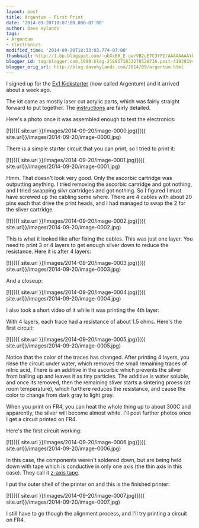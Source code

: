 ```yaml
---
layout: post
title: Argentum - First Print
date: '2014-09-20T10:07:00.000-07:00'
author: Dave Hylands
tags:
- Argentum
- Electronics
modified_time: '2014-09-20T10:33:03.774-07:00'
thumbnail: http://1.bp.blogspot.com/-ubXx80_E-uw/VB2uE7C3YFI/AAAAAAAAYk4/1T51Ao3hQAM/s72-c/Argentum.jpg
blogger_id: tag:blogger.com,1999:blog-2189571833278528716.post-4193839448909499023
blogger_orig_url: http://blog.davehylands.com/2014/09/argentum.html
---
```


I signed up for the [Ex1
Kickstarter](https://www.kickstarter.com/projects/cartesianco/the-ex1-rapid-3d-printing-of-circuit-boards)
(now called Argentum) and it arrived about a week ago.

The kit came as mostly laser cut acrylic parts, which was fairly straight
forward to put together. The
[instructions](https://www.cartesianco.com/pages/assembly-guide) are fairly detailed.

Here's a photo once it was assembled enough to test the electronics:

[![]({{ site.url }}/images/2014-09-20/image-0000.jpg)]({{ site.url}}/images/2014-09-20/image-0000.jpg)


There is a simple starter circuit that you can print, so I tried to print it:

[![]({{ site.url }}/images/2014-09-20/image-0001.jpg)]({{ site.url}}/images/2014-09-20/image-0001.jpg)

Hmm. That doesn't look very good. Only the ascorbic cartridge was outputting
anything. I tried removing the ascorbic cartridge and got nothing, and I tried
swapping silvr cartridges and got nothing. So I figured I must have screwed up
the cabling some where. There are 4 cables with about 20 pins each that drive
the print heads, and I had managed to swap the 2 for the silver cartridge.

[![]({{ site.url }}/images/2014-09-20/image-0002.jpg)]({{ site.url}}/images/2014-09-20/image-0002.jpg)

This is what it looked like after fixing the cables. This was just one layer.
You need to print 3 or 4 layers to get enough silver down to reduce the
resistance.
Here it is after 4 layers:

[![]({{ site.url }}/images/2014-09-20/image-0003.jpg)]({{ site.url}}/images/2014-09-20/image-0003.jpg)


And a closeup:

[![]({{ site.url }}/images/2014-09-20/image-0004.jpg)]({{ site.url}}/images/2014-09-20/image-0004.jpg)


I also took a short video of it while it was printing the 4th layer:


With 4 layers, each trace had a resistance of about 1.5 ohms. Here's the first
circuit:

[![]({{ site.url }}/images/2014-09-20/image-0005.jpg)]({{ site.url}}/images/2014-09-20/image-0005.jpg)

Notice that the color of the traces has changed. After printing 4 layers, you
rinse the circuit under water, which removes the small remaining traces of
nitric acid, There is an additive in the ascorbic which prevents the silver
from balling up and leaves it as tiny particles. The additive is water
soluble, and once its removed, then the remaining sliver starts a sintering
proess (at room temperature), which furthere reduces the resistance, and cause
the color to change from dark gray to light gray.

When you print on FR4, you can heat the whole thing up to about 300C and
apparently, the silver will become almost white. I'll post further photos once
I get a circuit printed on FR4.

Here's the first circuit working:

[![]({{ site.url }}/images/2014-09-20/image-0006.jpg)]({{ site.url}}/images/2014-09-20/image-0006.jpg)


In this case, the components weren't soldered down, but are being held down
with tape which is conductive in only one axis (the thin axis in this case).
They call it [z-axis tape](https://www.sparkfun.com/products/12042).

I put the outer shell of the printer on and this is the finished printer:

[![]({{ site.url }}/images/2014-09-20/image-0007.jpg)]({{ site.url}}/images/2014-09-20/image-0007.jpg)

I still have to go though the alignment process, and I'll try printing a
circuit on FR4.




